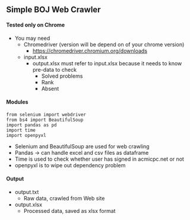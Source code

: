 ## Simple BOJ Web Crawler

#### Tested only on Chrome
+ You may need
  + Chromedriver (version will be depend on of your chrome version)
    + https://chromedriver.chromium.org/downloads
  + input.xlsx
    + output.xlsx must refer to input.xlsx because it needs to know pre-data to check
      + Solved problems
      + Rank
      + Absent

#### Modules
```
from selenium import webdriver
from bs4 import BeautifulSoup
import pandas as pd
import time
import openpyxl
```
+ Selenium and BeautifulSoup are used for web crawling
+ Pandas -> can handle excel and csv files as dataframe
+ Time is used to check whether user has signed in acmicpc.net or not
+ openpyxl is to wipe out dependency problem

#### Output
+ output.txt
  + Raw data, crawled from Web site
+ output.xlsx
  + Processed data, saved as xlsx format
